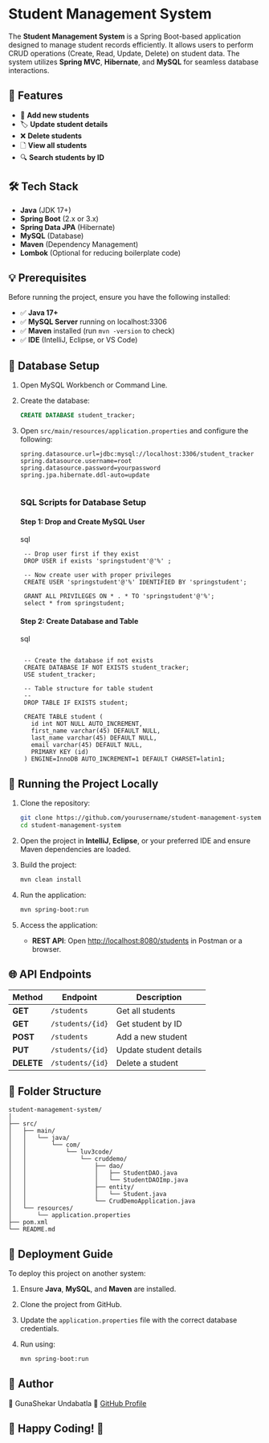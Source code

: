 
# Student Management System

The **Student Management System** is a Spring Boot-based application designed to manage student records efficiently. It allows users to perform CRUD operations (Create, Read, Update, Delete) on student data. The system utilizes **Spring MVC**, **Hibernate**, and **MySQL** for seamless database interactions.

## 🚀 Features

- 📝 **Add new students**
- 🏷️ **Update student details**
- ❌ **Delete students**
- 🗋 **View all students**
- 🔍 **Search students by ID**

## 🛠️ Tech Stack

- **Java** (JDK 17+)
- **Spring Boot** (2.x or 3.x)
- **Spring Data JPA** (Hibernate)
- **MySQL** (Database)
- **Maven** (Dependency Management)
- **Lombok** (Optional for reducing boilerplate code)

## 💡 Prerequisites

Before running the project, ensure you have the following installed:

- ✅ **Java 17+**
- ✅ **MySQL Server** running on localhost:3306
- ✅ **Maven** installed (run `mvn -version` to check)
- ✅ **IDE** (IntelliJ, Eclipse, or VS Code)

## 🛀 Database Setup

1. Open MySQL Workbench or Command Line.
2. Create the database:

   ```sql
   CREATE DATABASE student_tracker;
   ```

3. Open `src/main/resources/application.properties` and configure the following:

   ```properties
   spring.datasource.url=jdbc:mysql://localhost:3306/student_tracker
   spring.datasource.username=root
   spring.datasource.password=yourpassword
   spring.jpa.hibernate.ddl-auto=update
 
   ```
   ### SQL Scripts for Database Setup

    #### Step 1: Drop and Create MySQL User
    sql
   ```
    -- Drop user first if they exist
    DROP USER if exists 'springstudent'@'%' ;
    
    -- Now create user with proper privileges
    CREATE USER 'springstudent'@'%' IDENTIFIED BY 'springstudent';
    
    GRANT ALL PRIVILEGES ON * . * TO 'springstudent'@'%';
    select * from springstudent;
   ```
   
    #### Step 2: Create Database and Table
   sql
   ```
    
    -- Create the database if not exists
    CREATE DATABASE IF NOT EXISTS student_tracker;
    USE student_tracker;
    
    -- Table structure for table student
    --
    DROP TABLE IF EXISTS student;
    
    CREATE TABLE student (
      id int NOT NULL AUTO_INCREMENT,
      first_name varchar(45) DEFAULT NULL,
      last_name varchar(45) DEFAULT NULL,
      email varchar(45) DEFAULT NULL,
      PRIMARY KEY (id)
    ) ENGINE=InnoDB AUTO_INCREMENT=1 DEFAULT CHARSET=latin1;
    ```

## 🚀 Running the Project Locally

1. Clone the repository:

   ```bash
   git clone https://github.com/yourusername/student-management-system.git
   cd student-management-system
   ```

2. Open the project in **IntelliJ**, **Eclipse**, or your preferred IDE and ensure Maven dependencies are loaded.
3. Build the project:

   ```bash
   mvn clean install
   ```

4. Run the application:

   ```bash
   mvn spring-boot:run
   ```

5. Access the application:
   - **REST API**: Open [http://localhost:8080/students](http://localhost:8080/students) in Postman or a browser.

## 🌐 API Endpoints

| Method | Endpoint         | Description               |
|--------|------------------|---------------------------|
| **GET**    | `/students`        | Get all students          |
| **GET**    | `/students/{id}`   | Get student by ID         |
| **POST**   | `/students`        | Add a new student         |
| **PUT**    | `/students/{id}`   | Update student details    |
| **DELETE** | `/students/{id}`   | Delete a student          |

## 🌄 Folder Structure

```plaintext
student-management-system/
│
├── src/
│   ├── main/
│   │   └── java/
│   │       └── com/
│   │           └── luv3code/
│   │               └── cruddemo/
│   │                   ├── dao/
│   │                   │   ├── StudentDAO.java
│   │                   │   └── StudentDAOImp.java
│   │                   ├── entity/
│   │                   │   └── Student.java
│   │                   └── CrudDemoApplication.java
│   └── resources/
│       └── application.properties
├── pom.xml
└── README.md
```



## 🏢 Deployment Guide

To deploy this project on another system:

1. Ensure **Java**, **MySQL**, and **Maven** are installed.
2. Clone the project from GitHub.
3. Update the `application.properties` file with the correct database credentials.
4. Run using:

   ```bash
   mvn spring-boot:run
   ```

## 🎯 Author

👤 GunaShekar Undabatla
🔗 [GitHub Profile](github.com/gunashekar22)

## 🌟 Happy Coding! 🌟
